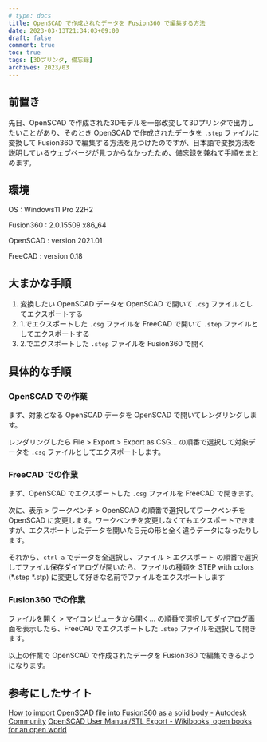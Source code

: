 ```yaml
---
# type: docs 
title: OpenSCAD で作成されたデータを Fusion360 で編集する方法
date: 2023-03-13T21:34:03+09:00
draft: false
comment: true
toc: true
tags: [3Dプリンタ, 備忘録]
archives: 2023/03
---
```


## 前置き

先日、OpenSCAD で作成された3Dモデルを一部改変して3Dプリンタで出力したいことがあり、そのとき OpenSCAD で作成されたデータを `.step` ファイルに変換して Fusion360 で編集する方法を見つけたのですが、日本語で変換方法を説明しているウェブページが見つからなかったため、備忘録を兼ねて手順をまとめます。


## 環境

OS
: Windows11 Pro 22H2

Fusion360
: 2.0.15509 x86_64

OpenSCAD
: version 2021.01

FreeCAD
: version 0.18


## 大まかな手順

1. 変換したい OpenSCAD データを OpenSCAD で開いて `.csg` ファイルとしてエクスポートする
1. 1.でエクスポートした `.csg` ファイルを FreeCAD で開いて `.step` ファイルとしてエクスポートする
1. 2.でエクスポートした `.step` ファイルを Fusion360 で開く

## 具体的な手順

### OpenSCAD での作業

まず、対象となる OpenSCAD データを OpenSCAD で開いてレンダリングします。

レンダリングしたら File > Export > Export as CSG... の順番で選択して対象データを `.csg` ファイルとしてエクスポートします。

### FreeCAD での作業

まず、OpenSCAD でエクスポートした `.csg` ファイルを FreeCAD で開きます。

次に、表示 > ワークベンチ > OpenSCAD の順番で選択してワークベンチを OpenSCAD に変更します。ワークベンチを変更しなくてもエクスポートできますが、エクスポートしたデータを開いたら元の形と全く違うデータになったりします。

それから、`ctrl-a` でデータを全選択し、ファイル > エクスポート の順番で選択してファイル保存ダイアログが開いたら、ファイルの種類を STEP with colors (*.step *.stp) に変更して好きな名前でファイルをエクスポートします

### Fusion360 での作業

ファイルを開く > マイコンピュータから開く... の順番で選択してダイアログ画面を表示したら、FreeCAD でエクスポートした `.step` ファイルを選択して開きます。

以上の作業で OpenSCAD で作成されたデータを Fusion360 で編集できるようになります。


## 参考にしたサイト

[How to import OpenSCAD file into Fusion360 as a solid body - Autodesk Community](https://forums.autodesk.com/t5/fusion-360-manage-ideas/how-to-import-openscad-file-into-fusion360-as-a-solid-body/idi-p/10174834)
[OpenSCAD User Manual/STL Export - Wikibooks, open books for an open world](https://en.wikibooks.org/wiki/OpenSCAD_User_Manual/STL_Export)

